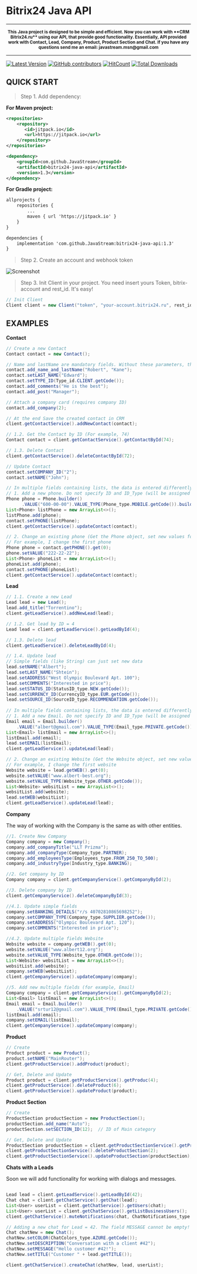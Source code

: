 # Bitrix24 Java API 

---

<p align="center">
<sup>
<b> This Java project is designed to be simple and efficient. Now you can work with **CRM Bitrix24.ru** using our API, that provide good functionality. 
Essentially, API provided work with Contact, Lead, Company, Product, Product Section and Chat. If you have any questions send me an email: javastream.msn@gmail.com  </b> 
</sup>
</p>

---


[![Latest Version](https://img.shields.io/github/release/JavaStream/bitrix24-java-api.svg?style=flat-square)](https://github.com/releases)
[![GitHub contributors][contributors-image]][contributors-url]
[![HitCount](http://hits.dwyl.io/JavaStream/bitrix24-java-api.svg)](http://hits.dwyl.io/JavaStream/bitrix24-java-api)
[![Total Downloads](https://img.shields.io/github/downloads/JavaStream/bitrix24-java-api/total.svg)](https://github.com/JavaStream/bitrix24-java-api/releases)


[contributors-url]: https://github.com/JavaStream/bitrix24-java-api/graphs/contributors
[contributors-image]: https://img.shields.io/github/contributors/JavaStream/bitrix24-java-api.svg



QUICK START
------------

>Step 1. Add dependency:

**For Maven project:**

``` XML
<repositories>
	<repository>
	   <id>jitpack.io</id>
	   <url>https://jitpack.io</url>
    </repository>
</repositories>
```

``` XML
<dependency>
    <groupId>com.github.JavaStream</groupId>
    <artifactId>bitrix24-java-api</artifactId>
    <version>1.3</version>
</dependency>
```


**For Gradle project:**

``` XML
allprojects {
    repositories {
        ...
        maven { url 'https://jitpack.io' }
    }
}
```


``` XML
dependencies {
    implementation 'com.github.JavaStream:bitrix24-java-api:1.3'
}
```



>Step 2. Create an account and webhook token

![Screenshot](screen_2.gif)


>Step 3. Init Client in your project.
You need insert yours Token, bitrix-account and rest_id. It's easy!

```Java
// Init Client
Client client = new Client("token", "your-account.bitrix24.ru", rest_id);

```


EXAMPLES
-----------

**Contact**  

```java
// Create a new Contact
Contact contact = new Contact();

// Name and lastName are mandatory fields. Without these parameters, the card cannot be saved.
contact.add_name_and_lastName("Robert", "Kane");
contact.setLAST_NAME("Edward");
contact.setTYPE_ID(Type_id.CLIENT.getCode());
contact.add_comments("He is the best");
contact.add_post("Manager");

// Attach a company card (requires company ID)
contact.add_company(2);

// At the end Save the created contact in CRM
client.getContactService().addNewContact(contact);

// 1.2. Get the Contact by ID (For example, 74)
Contact contact = client.getContactService().getContactById(74);

// 1.3. Delete Contact
client.getContactService().deleteContactById(72);

// Update Contact
contact.setCOMPANY_ID("2");
contact.setNAME("John");

// In multiple fields containing lists, the data is entered differently (for example, Phone)
// 1. Add a new phone. Do not specify ID and ID_Type (will be assigned to CRM itself)
Phone phone = Phone.builder()
      .VALUE("600-00-00").VALUE_TYPE(Phone_type.MOBILE.getCode()).build();
List<Phone> listPhone = new ArrayList<>();
listPhone.add(phone);
contact.setPHONE(listPhone);
client.getContactService().updateContact(contact);

// 2. Change an existing phone (Get the Phone object, set new values for Value and (or) Value_type). 
// For example, I change the first phone
Phone phone = contact.getPHONE().get(0);
phone.setVALUE("222-22-22");
List<Phone> phoneList = new ArrayList<>();
phoneList.add(phone);
contact.setPHONE(phoneList);
client.getContactService().updateContact(contact);
```


**Lead**

```java
// 1.1. Create a new Lead	
Lead lead = new Lead();
lead.add_title("Torrentino");
client.getLeadService().addNewLead(lead);

// 1.2. Get lead by ID = 4
Lead lead = client.getLeadService().getLeadById(4);

// 1.3. Delete lead 
client.getLeadService().deleteLeadById(4);

// 1.4. Update lead 
// Simple fields (like String) can just set new data
lead.setNAME("Albert");
lead.setLAST_NAME("Shtein");
lead.setADDRESS("West Olympic Boulevard Apt. 100");
lead.setCOMMENTS("Interested in price");
lead.setSTATUS_ID(StatusID_type.NEW.getCode());
lead.setCURRENCY_ID(CurrencyID_type.EUR.getCode());
lead.setSOURCE_ID(SourceID_type.RECOMMENDATION.getCode());
	
// In multiple fields containing lists, the data is entered differently (for example, Phone, Email, Website, IM)
// 1. Add a new Email. Do not specify ID and ID_Type (will be assigned to CRM itself)
Email email = Email.builder()
	.VALUE("albert@gmail.com").VALUE_TYPE(Email_type.PRIVATE.getCode()).build();
List<Email> listEmail = new ArrayList<>();
listEmail.add(email);
lead.setEMAIL(listEmail);
client.getLeadService().updateLead(lead);

// 2. Change an existing Website (Get the Website object, set new values for Value and (or) Value_type). 
// For example, I change the first website
Website website = lead.getWEB().get(0);
website.setVALUE("www.albert-best.org");
website.setVALUE_TYPE(Website_type.OTHER.getCode());
List<Website> websitList = new ArrayList<>();
websitList.add(website);
lead.setWEB(websitList);
client.getLeadService().updateLead(lead);	
```

**Company**

The way of working with the Company is the same as with other entities.

```java
//1. Create New Company
Company company = new Company();
company.add_companyTitle("LLT Prizma");
company.add_companyType(Company_type.PARTNER);
company.add_employeesType(Employees_type.FROM_250_TO_500);
company.add_industryType(Industry_type.BANKING);

//2. Get company by ID
Company company = client.getCempanyService().getCompanyById(2);

//3. Delete company by ID 
client.getCempanyService().deleteCompanyById(3);

//4.1. Update simple fields
company.setBANKING_DETAILS("r/s 40702810865698252");
company.setCOMPANY_TYPE(Company_type.SUPPLIER.getCode());
company.setADDRESS("Olympic Boulevard Apt. 120");
company.setCOMMENTS("Interested in price");

//4.2. Update multiple fields Website
Website website = company.getWEB().get(0);
website.setVALUE("www.albert12.org");
website.setVALUE_TYPE(Website_type.OTHER.getCode());
List<Website> websitList = new ArrayList<>();
websitList.add(website);
company.setWEB(websitList);
client.getCempanyService().updateCompany(company);

//5. Add new multiple fields (for example, Email)
Company company = client.getCempanyService().getCompanyById(2);
List<Email> listEmail = new ArrayList<>();
Email email = Email.builder()
	.VALUE("srtur12@gmail.com").VALUE_TYPE(Email_type.PRIVATE.getCode()).build();
listEmail.add(email);
company.setEMAIL(listEmail);
client.getCempanyService().updateCompany(company);
```

**Product**
```java
// Create
Product product = new Product();
product.setNAME("MainRouter");
client.getProductService().addProduct(product);

// Get, Delete and Update 
Product product = client.getProductService().getProduc(4);
client.getProductService().deleteProduct(6);
client.getProductService().updateProduct(product);
```

**Product Section**
```java
// Create
ProductSection productSection = new ProductSection();
productSection.add_name("Auto");
productSection.setSECTION_ID(12);  // ID of Main category

// Get, Delete and Update 
ProductSection productSection = client.getProductSectionService().getProductSection(16);
client.getProductSectionService().deleteProductSection(2);
client.getProductSectionService().updateProductSection(productSection);
```

**Chats with a Leads**

Soon we will add functionality for working with dialogs and messages.

```java

Lead lead = client.getLeadService().getLeadById(42);                                      // Get a Lead (for example, id = 42)
Chat chat = client.getChatService().getChat(lead);                                        // Get the chat whith this Lead
List<User> userList = client.getChatService().getUsers(chat);                             // Get the list of users in this chat 
List<User> userList = client.getChatService().getListBusinessUsers();                     // Get a list of all business users
client.getChatService().muteNotifications(chat, ChatNotifications_type.YES.getCode());    // Turn off chat notifications 

// Adding a new chat for Lead = 42. The field MESSAGE cannot be empty!
Chat chatNew = new Chat();
chatNew.setCOLOR(ChatColors_type.AZURE.getCode());
chatNew.setDESCRIPTION("Conversation with a client #42");
chatNew.setMESSAGE("Hello customer #42!");
chatNew.setTITLE("Customer " + lead.getTITLE());

client.getChatService().createChat(chatNew, lead, userList);

```

